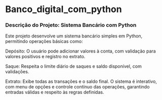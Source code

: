 # Banco_digital_com_python
### Descrição do Projeto: Sistema Bancário com Python

Este projeto desenvolve um sistema bancário simples em Python, permitindo operações básicas como:

Depósito: O usuário pode adicionar valores à conta, com validação para valores positivos e registro no extrato.

Saque: Respeita o limite diário de saques e saldo disponível, com validações.

Extrato: Exibe todas as transações e o saldo final.
O sistema é interativo, com menu de opções e controle contínuo das operações, garantindo entradas válidas e respeito às regras definidas.
